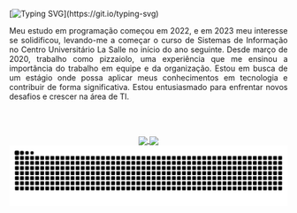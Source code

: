 [![Typing SVG](https://readme-typing-svg.herokuapp.com?font=JetBrains+Mono&size=24&pause=1000&color=EB1F6A&width=435&lines=Ol%C3%A1%2C+eu+sou+o+Enzo!)](https://git.io/typing-svg)

<div align="justify">
    Meu estudo em programação começou em 2022, e em 2023 meu interesse se solidificou, levando-me a começar o curso de Sistemas de Informação no Centro Universitário La Salle no início do ano seguinte. Desde março de 2020, trabalho como pizzaiolo, uma experiência que me ensinou a importância do trabalho em equipe e da organização. Estou em busca de um estágio onde possa aplicar meus conhecimentos em tecnologia e contribuir de forma significativa. Estou entusiasmado para enfrentar novos desafios e crescer na área de TI.
</div>

<br><br>

<div align="center">
    <a href="https://github.com/enzortorres">
      <img align="center" height="170" src="https://github-readme-stats.vercel.app/api/top-langs/?username=enzortorres&layout=compact&langs_count=16&theme=monokai"/>
      <img align="center" src="https://github-readme-stats.vercel.app/api?username=enzortorres&show_icons=true&theme=monokai&include_all_commits=true&count_private=true&hide=issues"/>
    </a>
</div>

<picture align="center">
  <source media="(prefers-color-scheme: dark)" srcset="https://raw.githubusercontent.com/enzortorres/enzortorres/output/github-contribution-grid-snake-dark.svg">
  <source media="(prefers-color-scheme: light)" srcset="https://raw.githubusercontent.com/enzortorres/enzortorres/output/github-contribution-grid-snake-dark.svg">
  <img align="center" alt="github contribution grid snake animation" src="https://raw.githubusercontent.com/enzortorres/enzortorres/output/github-contribution-grid-snake.svg">
</picture>
